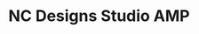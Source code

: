<!doctype html> <html amp lang="en">
<head>
<meta charset="utf-8">
<script async src="https://cdn.ampproject.org/v0.js"></script>
<title>NC Designs AMP</title> <link rel="canonical" href="https://ncdesigns-studio.com/index.html" />
<meta name="viewport" content="width=device-width,minimum-scale=1,initial-scale=1">
<script type="application/ld+json">
{
    "@context": "http://schema.org",
    "@type": "NewsArticle",
    "headline": "Open-source framework for publishing content",
    "datePublished": "2015-10-07T12:02:41Z",
    "image": [ "logo.jpg"]
}
</script>
<style amp-boilerplate>
body{
    -webkit-animation: -amp-start 8s steps(1, end) 0s 1 normal both;
    -moz-animation: -amp-start 8s steps(1, end) 0s 1 normal both;
    -ms-animation: -amp-start 8s steps(1, end) 0s 1 normal both;
    animation: -amp-start 8s steps(1, end) 0s 1 normal both
}
@-webkit-keyframes -amp-start {
    from {
        visibility: hidden
    }
    to {
        visibility: visible
    }
}
@-moz-keyframes -amp-start {
    from {
        visibility: hidden
    }
    to {
        visibility: visible
    }
}
@-ms-keyframes -amp-start {
    from {
        visibility: hidden
    }
    to {
        visibility: visible
    }
}
@-o-keyframes -amp-start {
    from {
        visibility: hidden
    }
    to {
        visibility: visible
    }
}
@keyframes -amp-start {
    from {
        visibility: hidden
    }
    to {
        visibility: visible
    }
}
</style>
<noscript>
<style amp-boilerplate>body {
    -webkit-animation: none;
    -moz-animation: none;
    -ms-animation: none;
    animation: none
}
</style>
</noscript>
</head>
<body>
<h1>NC Designs Studio AMP</h1>
<amp-img src="http://placehold.it/480x50/25408/FFFFFF?text=AMP%20Can%20Be%20Fun!" layout="responsive" alt="AMP Can Be Fun" height="400" width="800"></amp-img>
</body>
</html>